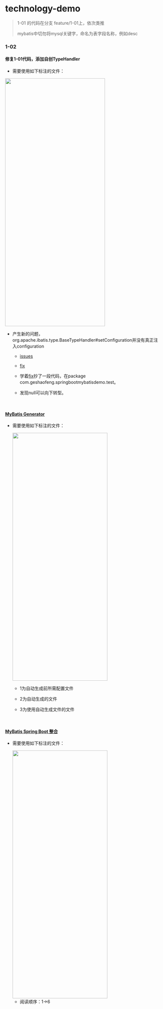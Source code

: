 # technology-demo

>1-01 的代码在分支 feature/1-01上，依次类推
>
>mybatis中切勿将mysql关键字，命名为表字段名称，例如desc

### 1-02

#### 修复1-01代码，添加自创TypeHandler

* 需要使用如下标注的文件：

<img src="https://github.com/Maybrittnelson/technology-demo/blob/featrue/1-02/springboot-mybatis-demo/img/xiufu1_handler.jpg?raw=true" width="80%" height="800px">

* 产生新的问题，org.apache.ibatis.type.BaseTypeHandler#setConfiguration并没有真正注入configuration

  * [issues](https://github.com/mybatis/mybatis-3/issues/1203)

  * [fix](https://github.com/kazuki43zoo/mybatis-3/commit/18e0ed3f29cc91c3daa7579b9523a98018a5d47d)

  * 学着[fix](https://github.com/kazuki43zoo/mybatis-3/commit/18e0ed3f29cc91c3daa7579b9523a98018a5d47d)抄了一段代码，在package com.geshaofeng.springbootmybatisdemo.test。

  * 发现null可以向下转型。

    ​
#### [MyBatis Generator](http://www.mybatis.org/generator/)

* 需要使用如下标注的文件：

  <img src="https://github.com/Maybrittnelson/technology-demo/blob/featrue/1-02/springboot-mybatis-demo/img/generator_order.jpg?raw=true" width="80%" height="800px">

   * 1为自动生成前所需配置文件

   * 2为自动生成的文件

   * 3为使用自动生成文件的文件

     ​

#### [MyBatis Spring Boot 整合](http://www.mybatis.org/spring-boot-starter/mybatis-spring-boot-autoconfigure/)

* 需要使用如下标注的文件：

  <img src="https://github.com/Maybrittnelson/technology-demo/blob/featrue/1-02/springboot-mybatis-demo/img/sqlSessionTemplate_order.jpg?raw=true" width="80%" height="800px">

  	* 阅读顺序：1->6

  ​

